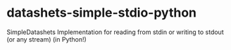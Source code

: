 # datashets-simple-stdio-python
SimpleDatashets Implementation for reading from stdin or writing to stdout (or any stream)   (in Python!)
